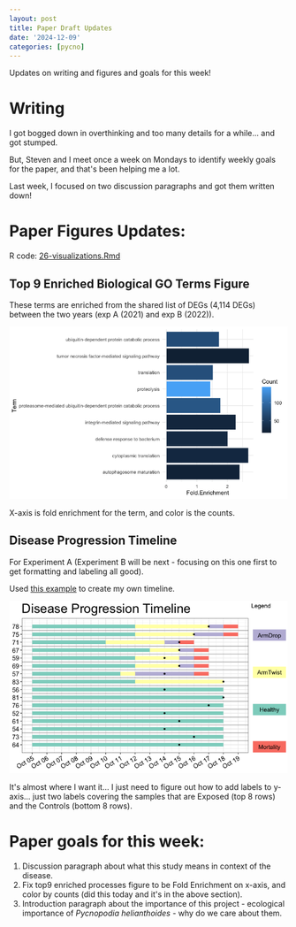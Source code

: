 ```yaml
---
layout: post
title: Paper Draft Updates
date: '2024-12-09'
categories: [pycno]
---
```

Updates on writing and figures and goals for this week!

# Writing
I got bogged down in overthinking and too many details for a while... and got stumped.

But, Steven and I meet once a week on Mondays to identify weekly goals for the paper, and that's been helping me a lot.

Last week, I focused on two discussion paragraphs and got them written down!

# Paper Figures Updates:
R code: [26-visualizations.Rmd](https://github.com/grace-ac/paper-pycno-sswd-2021-2022/blob/main/code/26-visualizations.Rmd)

## Top 9 Enriched Biological GO Terms Figure
These terms are enriched from the shared list of DEGs (4,114 DEGs) between the two years (exp A (2021) and exp B (2022)).   

![img](../notebook-images/2024-12-09/barplot_top9_foldenrichment.png)  

X-axis is fold enrichment for the term, and color is the counts.


## Disease Progression Timeline
For Experiment A (Experiment B will be next - focusing on this one first to get formatting and labeling all good).

Used [this example](https://github.com/wlhamilton/Patient-ward-movement-timelines/blob/main/R%20script%20to%20generate%20example%20ward%20movement%20plot.R) to create my own timeline.

![img](../notebook-images/2024-12-09/expA-disease-progression-timeline.png)

It's almost where I want it... I just need to figure out how to add labels to y-axis... just two labels covering the samples that are Exposed (top 8 rows) and the Controls (bottom 8 rows).


# Paper goals for this week:

1. Discussion paragraph about what this study means in context of the disease.
2. Fix top9 enriched processes figure to be Fold Enrichment on x-axis, and color by counts (did this today and it's in the above section).
3. Introduction paragraph about the importance of this project - ecological importance of _Pycnopodia helianthoides_ - why do we care about them.
